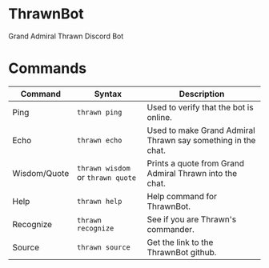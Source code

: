# ThrawnBot

Grand Admiral Thrawn Discord Bot

# Commands

| Command | Syntax | Description |
| ------- | ------ | ----------- |
| Ping | `thrawn ping` | Used to verify that the bot is online. |
| Echo | `thrawn echo` | Used to make Grand Admiral Thrawn say something in the chat. |
| Wisdom/Quote | `thrawn wisdom` or `thrawn quote` | Prints a quote from Grand Admiral Thrawn into the chat. |
| Help | `thrawn help` | Help command for ThrawnBot. |
| Recognize | `thrawn recognize` | See if you are Thrawn's commander. |
| Source | `thrawn source` | Get the link to the ThrawnBot github. |
